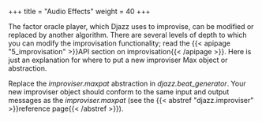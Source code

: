 +++
title = "Audio Effects"
weight = 40
+++

The factor oracle player, which Djazz uses to improvise, can be modified or replaced by another algorithm.  There are several levels of depth to which you can modify the improvisation functionality; read the {{< apipage "5_improvisation" >}}API section on improvisation{{< /apipage >}}.  Here is just an explanation for where to put a new improviser Max object or abstraction.

Replace the _improviser.maxpat_ abstraction in _djazz.beat_generator_.  Your new improviser object should conform to the same input and output messages as the _improviser.maxpat_ (see the {{< abstref "djazz.improviser" >}}reference page{{< /abstref >}}).

